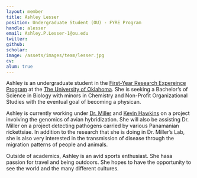 ```yaml
---
layout: member
title: Ashley Lesser
position: Undergraduate Student (OU) - FYRE Program
handle: alesser
email: Ashley.P.Lesser-1@ou.edu
twitter:
github: 
scholar: 
image: /assets/images/team/lesser.jpg
cv: 
alum: true
---
```


Ashley is an undergraduate student in the [First-Year Research Expereince Program](http://fyre.oucreate.com/Home/) at the [The University of Oklahoma](http://www.ou.edu/). She is seeking a Bachelor’s of Science in Biology with minors in Chemistry and Non-Profit Organizational Studies with the eventual goal of becoming a physican. 

Ashley is currently working under [Dr. Miller](http://mj-miller.net/team/matthew-miller) and [Kevin Hawkins](http://kkhawkins.github.io/) on a project involving the genomics of avian hybridization. She will also be assisting Dr. Miller on a project detecting pathogens carried by various Panamanian rickettsiae.  In addition to the research that she is doing in Dr. Miller’s Lab, she is also very interested in the transmission of disease through the migration patterns of people and animals. 

Outside of academics, Ashley is an avid sports enthusiast. She hasa passion for travel and being outdoors. She hopes to have the opportunity to see the world and the many different cultures.

